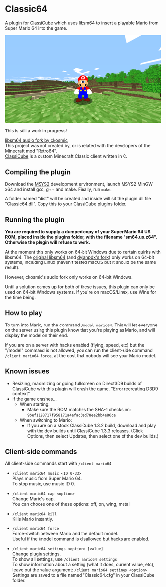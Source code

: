 # Classic64
A plugin for [ClassiCube](https://classicube.net) which uses libsm64 to insert a playable Mario from Super Mario 64 into the game.

![Hey stinky](screenshot.png)

This is still a work in progress!

[libsm64 audio fork by ckosmic](https://github.com/ckosmic/libsm64/tree/audio)<br/>
This project was not created by, or is related with the developers of the Minecraft mod "Retro64".<br/>
[ClassiCube](https://github.com/UnknownShadow200/ClassiCube) is a custom Minecraft Classic client written in C.

## Compiling the plugin
Download the [MSYS2](https://msys2.org/#installation) development environment, launch MSYS2 MinGW x64 and install gcc, g++ and make.
Finally, run `make`.

A folder named "dist" will be created and inside will sit the plugin dll file "Classic64.dll".
Copy this to your ClassiCube plugins folder.

## Running the plugin
**You are required to supply a dumped copy of your Super Mario 64 US ROM, placed inside the plugins folder, with the filename "sm64.us.z64".
Otherwise the plugin will refuse to work.**

At the moment this only works on 64-bit Windows due to certain quirks with libsm64.
The [original libsm64](https://github.com/libsm64/libsm64) (and [dylanpdx's fork](https://github.com/dylanpdx/libsm64)) only works on 64-bit systems, including Linux (haven't tested macOS but it should be the same result).

However, ckosmic's audio fork only works on 64-bit Windows.

Until a solution comes up for both of these issues, this plugin can only be used on 64-bit Windows systems. If you're on macOS/Linux, use Wine for the time being.

## How to play
To turn into Mario, run the command `/model mario64`. This will let everyone on the server using this plugin know that you're playing as Mario, and will display the model on their end.

If you are on a server with hacks enabled (flying, speed, etc) but the "/model" command is not allowed, you can run the client-side command `/client mario64 force`, at the cost that nobody will see your Mario model.

## Known issues
* Resizing, maximizing or going fullscreen on Direct3D9 builds of ClassiCube with this plugin will crash the game. "Error recreating D3D9 context"
* If the game crashes...
  * When starting:
    * Make sure the ROM matches the SHA-1 checksum: `9bef1128717f958171a4afac3ed78ee2bb4e86ce`
  * When switching to Mario:
    * If you are on a stock ClassiCube 1.3.2 build, download and play with the dev builds until ClassiCube 1.3.3 releases. (Click Options, then select Updates, then select one of the dev builds.)

## Client-side commands
All client-side commands start with `/client mario64`

* `/client mario64 music <ID 0-33>`<br/>
Plays music from Super Mario 64.<br/>
To stop music, use music ID 0.

* `/client mario64 cap <option>`<br/>
Change Mario's cap.<br/>
You can choose one of these options: off, on, wing, metal

* `/client mario64 kill`<br/>
Kills Mario instantly.

* `/client mario64 force`<br/>
Force-switch between Mario and the default model.<br/>
Useful if the /model command is disallowed but hacks are enabled.

* `/client mario64 settings <option> [value]`<br/>
Change plugin settings.<br/>
To show all settings, use `/client mario64 settings`<br/>
To show information about a setting (what it does, current value, etc), leave out the value argument: `/client mario64 settings <option>`<br/>
Settings are saved to a file named "Classic64.cfg" in your ClassiCube folder.
